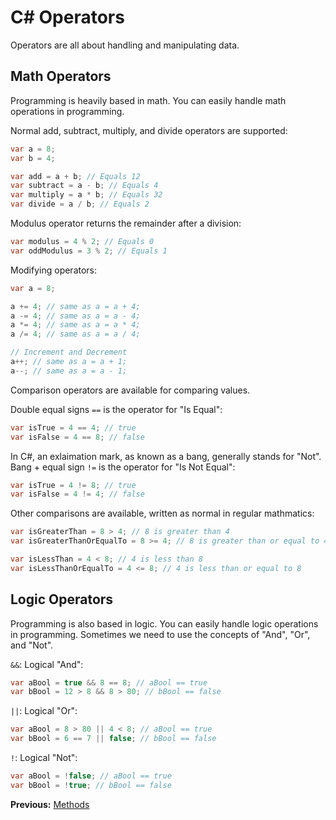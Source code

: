 # C# Operators

Operators are all about handling and manipulating data.

## Math Operators

Programming is heavily based in math. You can easily handle math operations in programming.

Normal add, subtract, multiply, and divide operators are supported:

```cs
var a = 8;
var b = 4;

var add = a + b; // Equals 12
var subtract = a - b; // Equals 4
var multiply = a * b; // Equals 32
var divide = a / b; // Equals 2
```

Modulus operator returns the remainder after a division:

```cs
var modulus = 4 % 2; // Equals 0
var oddModulus = 3 % 2; // Equals 1
```

Modifying operators:

```cs
var a = 8;

a += 4; // same as a = a + 4;
a -= 4; // same as a = a - 4;
a *= 4; // same as a = a * 4;
a /= 4; // same as a = a / 4;

// Increment and Decrement
a++; // same as a = a + 1;
a--; // same as a = a - 1;
```

Comparison operators are available for comparing values.

Double equal signs `==` is the operator for "Is Equal":

```cs
var isTrue = 4 == 4; // true
var isFalse = 4 == 8; // false
```

In C#, an exlaimation mark, as known as a bang, generally stands for "Not". Bang + equal sign `!=` is the operator for "Is Not Equal":

```cs
var isTrue = 4 != 8; // true
var isFalse = 4 != 4; // false
```

Other comparisons are available, written as normal in regular mathmatics:

```cs
var isGreaterThan = 8 > 4; // 8 is greater than 4
var isGreaterThanOrEqualTo = 8 >= 4; // 8 is greater than or equal to 4

var isLessThan = 4 < 8; // 4 is less than 8
var isLessThanOrEqualTo = 4 <= 8; // 4 is less than or equal to 8
```

## Logic Operators

Programming is also based in logic. You can easily handle logic operations in programming. Sometimes we need to use the concepts of "And", "Or", and "Not".

`&&`: Logical "And":

```cs
var aBool = true && 8 == 8; // aBool == true
var bBool = 12 > 8 && 8 > 80; // bBool == false
```

`||`: Logical "Or":

```cs
var aBool = 8 > 80 || 4 < 8; // aBool == true
var bBool = 6 == 7 || false; // bBool == false
```

`!`: Logical "Not":

```cs
var aBool = !false; // aBool == true
var bBool = !true; // bBool == false
```

**Previous:** [Methods](methods.markdown)